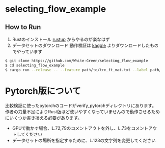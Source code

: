 # selecting_flow_example
## How to Run
1. Rustのインストール [rustup](https://rustup.rs/) からやるのが楽なはず
1. データセットのダウンロード 動作検証は [kaggle](https://www.kaggle.com/c/extreme-classification-amazon) よりダウンロードしたものでやっています 
```bash
$ git clone https://github.com/White-Green/selecting_flow_example
$ cd selecting_flow_example
$ cargo run --release -- --feature path/to/trn_ft_mat.txt --label path/to/trn_lbl_mat.txt
```

# Pytorch版について
比較検証に使ったpytorchのコードがverify_pytorchディレクトリにあります。
作者の力量不足によりRust版ほど使いやすくなっていませんので動作させるためにいくつか書き換える必要があります。
- GPUで動かす場合、L.72,79のコメントアウトを外し、L.73をコメントアウトしてください
- データセットの場所を指定するために、L.123の文字列を変更してください
